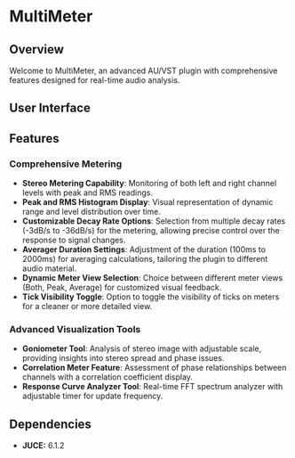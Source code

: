 # MultiMeter

## Overview
Welcome to MultiMeter, an advanced AU/VST plugin with comprehensive features designed for real-time audio analysis.

## User Interface

## Features

### Comprehensive Metering
- **Stereo Metering Capability**: Monitoring of both left and right channel levels with peak and RMS readings.
- **Peak and RMS Histogram Display**: Visual representation of dynamic range and level distribution over time.
- **Customizable Decay Rate Options**: Selection from multiple decay rates (-3dB/s to -36dB/s) for the metering, allowing precise control over the response to signal changes.
- **Averager Duration Settings**: Adjustment of the duration (100ms to 2000ms) for averaging calculations, tailoring the plugin to different audio material.
- **Dynamic Meter View Selection**: Choice between different meter views (Both, Peak, Average) for customized visual feedback.
- **Tick Visibility Toggle**: Option to toggle the visibility of ticks on meters for a cleaner or more detailed view.

### Advanced Visualization Tools
- **Goniometer Tool**: Analysis of stereo image with adjustable scale, providing insights into stereo spread and phase issues.
- **Correlation Meter Feature**: Assessment of phase relationships between channels with a correlation coefficient display.
- **Response Curve Analyzer Tool**: Real-time FFT spectrum analyzer with adjustable timer for update frequency.

## Dependencies
- **JUCE:** 6.1.2
